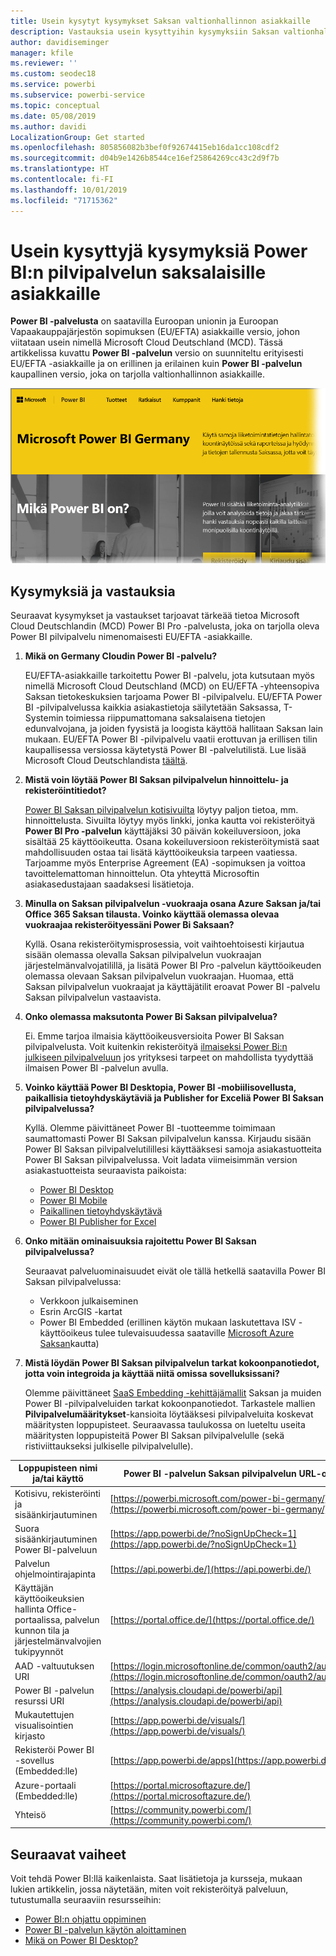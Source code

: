 ```yaml
---
title: Usein kysytyt kysymykset Saksan valtionhallinnon asiakkaille
description: Vastauksia usein kysyttyihin kysymyksiin Saksan valtionhallinnon asiakkaille Power BI:n Saksan valtionhallinnon palvelusta
author: davidiseminger
manager: kfile
ms.reviewer: ''
ms.custom: seodec18
ms.service: powerbi
ms.subservice: powerbi-service
ms.topic: conceptual
ms.date: 05/08/2019
ms.author: davidi
LocalizationGroup: Get started
ms.openlocfilehash: 805856082b3bef0f92674415eb16da1cc108cdf2
ms.sourcegitcommit: d04b9e1426b8544ce16ef25864269cc43c2d9f7b
ms.translationtype: HT
ms.contentlocale: fi-FI
ms.lasthandoff: 10/01/2019
ms.locfileid: "71715362"
---
```

# <a name="frequently-asked-questions-for-power-bi-for-germany-cloud-customers"></a>Usein kysyttyjä kysymyksiä Power BI:n pilvipalvelun saksalaisille asiakkaille
**Power BI -palvelusta** on saatavilla Euroopan unionin ja Euroopan Vapaakauppajärjestön sopimuksen (EU/EFTA) asiakkaille versio, johon viitataan usein nimellä Microsoft Cloud Deutschland (MCD). Tässä artikkelissa kuvattu **Power BI -palvelun** versio on suunniteltu erityisesti EU/EFTA -asiakkaille ja on erillinen ja erilainen kuin **Power BI -palvelun** kaupallinen versio, joka on tarjolla valtionhallinnon asiakkaille.

![](media/service-govde-faq/govde-faq_01.png)

## <a name="questions-and-answers"></a>Kysymyksiä ja vastauksia

Seuraavat kysymykset ja vastaukset tarjoavat tärkeää tietoa Microsoft Cloud Deutschlandin (MCD) Power BI Pro -palvelusta, joka on tarjolla oleva Power BI pilvipalvelu nimenomaisesti EU/EFTA -asiakkaille.

1. **Mikä on Germany Cloudin Power BI -palvelu?**
   
   EU/EFTA-asiakkaille tarkoitettu Power BI -palvelu, jota kutsutaan myös nimellä Microsoft Cloud Deutschland (MCD) on EU/EFTA -yhteensopiva Saksan tietokeskuksien tarjoama Power BI -pilvipalvelu. EU/EFTA Power BI -pilvipalvelussa kaikkia asiakastietoja säilytetään Saksassa, T-Systemin toimiessa riippumattomana saksalaisena tietojen edunvalvojana, ja joiden fyysistä ja loogista käyttöä hallitaan Saksan lain mukaan. EU/EFTA Power BI -pilvipalvelu vaatii erottuvan ja erillisen tilin kaupallisessa versiossa käytetystä Power BI -palvelutilistä. Lue lisää Microsoft Cloud Deutschlandista [täältä](https://www.microsoft.com/trustcenter/cloudservices/nationalcloud).
2. **Mistä voin löytää Power BI Saksan pilvipalvelun hinnoittelu- ja rekisteröintitiedot?**
   
   [Power BI Saksan pilvipalvelun kotisivuilta](https://powerbi.microsoft.com/power-bi-germany/) löytyy paljon tietoa, mm. hinnoittelusta. Sivuilta löytyy myös linkki, jonka kautta voi rekisteröityä **Power BI Pro -palvelun** käyttäjäksi 30 päivän kokeiluversioon, joka sisältää 25 käyttöoikeutta. Osana kokeiluversioon rekisteröitymistä saat mahdollisuuden ostaa tai lisätä käyttöoikeuksia tarpeen vaatiessa. Tarjoamme myös Enterprise Agreement (EA) -sopimuksen ja voittoa tavoittelemattoman hinnoittelun. Ota yhteyttä Microsoftin asiakasedustajaan saadaksesi lisätietoja.
3. **Minulla on Saksan pilvipalvelun -vuokraaja osana Azure Saksan ja/tai Office 365 Saksan tilausta. Voinko käyttää olemassa olevaa vuokraajaa rekisteröityessäni Power Bi Saksaan?**
   
   Kyllä. Osana rekisteröitymisprosessia, voit vaihtoehtoisesti kirjautua sisään olemassa olevalla Saksan pilvipalvelun vuokraajan järjestelmänvalvojatilillä, ja lisätä Power BI Pro -palvelun käyttöoikeuden olemassa olevaan Saksan pilvipalvelun vuokraajan. Huomaa, että Saksan pilvipalvelun vuokraajat ja käyttäjätilit eroavat Power BI -palvelu Saksan pilvipalvelun vastaavista.
4. **Onko olemassa maksutonta Power Bi Saksan pilvipalvelua?**
   
   Ei. Emme tarjoa ilmaisia käyttöoikeusversioita Power BI Saksan pilvipalvelusta. Voit kuitenkin rekisteröityä [ilmaiseksi Power Bi:n julkiseen pilvipalveluun](https://powerbi.microsoft.com/get-started/) jos yrityksesi tarpeet on mahdollista tyydyttää ilmaisen Power BI -palvelun avulla.
5. **Voinko käyttää Power BI Desktopia, Power BI -mobiilisovellusta, paikallisia tietoyhdyskäytäviä ja Publisher for Exceliä Power BI Saksan pilvipalvelussa?**
   
   Kyllä. Olemme päivittäneet Power BI -tuotteemme toimimaan saumattomasti Power BI Saksan pilvipalvelun kanssa. Kirjaudu sisään Power BI Saksan pilvipalvelutilillesi käyttääksesi samoja asiakastuotteita Power BI Saksan pilvipalvelussa. Voit ladata viimeisimmän version asiakastuotteista seuraavista paikoista:
   
   * [Power BI Desktop](https://powerbi.microsoft.com/desktop/)
   * [Power BI Mobile](https://powerbi.microsoft.com/mobile/)
   * [Paikallinen tietoyhdyskäytävä](https://powerbi.microsoft.com/gateway/)
   * [Power BI Publisher for Excel](https://powerbi.microsoft.com/excel-dashboard-publisher/)
6. **Onko mitään ominaisuuksia rajoitettu Power BI Saksan pilvipalvelussa?**
   
   Seuraavat palveluominaisuudet eivät ole tällä hetkellä saatavilla Power BI Saksan pilvipalvelussa:
   
   * Verkkoon julkaiseminen
   * Esrin ArcGIS -kartat
   * Power BI Embedded (erillinen käytön mukaan laskutettava ISV -käyttöoikeus tulee tulevaisuudessa saataville [Microsoft Azure Saksan](https://azure.microsoft.com/overview/clouds/germany/)kautta)
7. **Mistä löydän Power BI Saksan pilvipalvelun tarkat kokoonpanotiedot, jotta voin integroida ja käyttää niitä omissa sovelluksissani?**
   
   Olemme päivittäneet [SaaS Embedding -kehittäjämallit](https://github.com/Microsoft/PowerBI-Developer-Samples) Saksan ja muiden Power BI -pilvipalveluiden tarkat kokoonpanotiedot. Tarkastele mallien **Pilvipalvelumääritykset**-kansioita löytääksesi pilvipalveluita koskevat määritysten loppupisteet. Seuraavassa taulukossa on lueteltu useita määritysten loppupisteitä Power BI Saksan pilvipalvelulle (sekä ristiviittaukseksi julkiselle pilvipalvelulle).

| **Loppupisteen nimi ja/tai käyttö** | **Power BI -palvelun Saksan pilvipalvelun URL-osoite** | **Julkinen pilvipalvelun vastaava URL-osoite (ristiviittaukseksi)** |
| --- | --- | --- |
| Kotisivu, rekisteröinti ja sisäänkirjautuminen |[https://powerbi.microsoft.com/power-bi-germany/](https://powerbi.microsoft.com/power-bi-germany/) |[https://powerbi.microsoft.com/](https://powerbi.microsoft.com/) |
| Suora sisäänkirjautuminen Power BI-palveluun |[https://app.powerbi.de/?noSignUpCheck=1](https://app.powerbi.de/?noSignUpCheck=1) |[https://app.powerbi.com/?noSignUpCheck=1](https://app.powerbi.com/?noSignUpCheck=1) |
| Palvelun ohjelmointirajapinta |[https://api.powerbi.de/](https://api.powerbi.de/) |[https://api.powerbi.com/](https://api.powerbi.com/) |
| Käyttäjän käyttöoikeuksien hallinta Office-portaalissa, palvelun kunnon tila ja järjestelmänvalvojien tukipyynnöt |[https://portal.office.de/](https://portal.office.de/) |[https://portal.office.com/](https://portal.office.com/) |
| AAD -valtuutuksen URI |[https://login.microsoftonline.de/common/oauth2/authorize/](https://login.microsoftonline.de/common/oauth2/authorize/) |[https://login.microsoftonline.com/common/oauth2/authorize/](https://login.microsoftonline.com/common/oauth2/authorize/) |
| Power BI -palvelun resurssi URI |[https://analysis.cloudapi.de/powerbi/api](https://analysis.cloudapi.de/powerbi/api) |[https://analysis.windows.net/powerbi/api](https://analysis.windows.net/powerbi/api) |
| Mukautettujen visualisointien kirjasto |[https://app.powerbi.de/visuals/](https://app.powerbi.de/visuals/) |[https://app.powerbi.com/visuals/](https://app.powerbi.com/visuals/) |
| Rekisteröi Power BI -sovellus (Embedded:lle) |[https://app.powerbi.de/apps](https://app.powerbi.de/apps) |[https://app.powerbi.com/apps](https://app.powerbi.com/apps) |
| Azure-portaali (Embedded:lle) |[https://portal.microsoftazure.de/](https://portal.microsoftazure.de/) |[https://portal.azure.com/](https://portal.azure.com/) |
| Yhteisö |[https://community.powerbi.com/](https://community.powerbi.com/) |[https://community.powerbi.com/](https://community.powerbi.com/) |

## <a name="next-steps"></a>Seuraavat vaiheet
Voit tehdä Power BI:llä kaikenlaista. Saat lisätietoja ja kursseja, mukaan lukien artikkelin, jossa näytetään, miten voit rekisteröityä palveluun, tutustumalla seuraaviin resursseihin:

* [Power BI:n ohjattu oppiminen](guided-learning/index.md)
* [Power BI -palvelun käytön aloittaminen](service-get-started.md)
* [Mikä on Power BI Desktop?](desktop-what-is-desktop.md)

